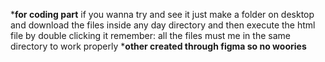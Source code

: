 ***for coding part**
if you wanna try and see it just make a folder on desktop and download the files inside any day directory and then execute the html file by double clicking it
remember:
all the files must me in the same directory to work properly
***other created through figma so no woories**
